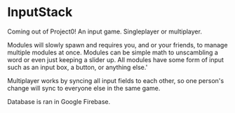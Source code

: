 # InputStack
Coming out of Project0! An input game. Singleplayer or multiplayer.

Modules will slowly spawn and requires you, and or your friends, to manage multiple modules at once. Modules can be simple math to unscambling a word or even just keeping a slider up. All modules have some form of input such as an input box, a button, or anything else.'

Multiplayer works by syncing all input fields to each other, so one person's change will sync to everyone else in the same game. 


Database is ran in Google Firebase.
